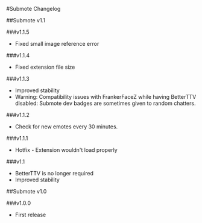 #Submote Changelog

##Submote v1.1

###v1.1.5
- Fixed small image reference error

###v1.1.4
- Fixed extension file size

###v1.1.3
- Improved stability
- Warning: Compatibility issues with FrankerFaceZ while having BetterTTV disabled: Submote dev badges are sometimes given to random chatters.

###v1.1.2
- Check for new emotes every 30 minutes.

###v1.1.1
- Hotfix - Extension wouldn't load properly

###v1.1
- BetterTTV is no longer required
- Improved stability

##Submote v1.0

###v1.0.0
- First release